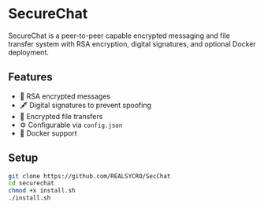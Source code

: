 # SecureChat

SecureChat is a peer-to-peer capable encrypted messaging and file transfer system with RSA encryption, digital signatures, and optional Docker deployment.

## Features
- 🔐 RSA encrypted messages
- 🖋️ Digital signatures to prevent spoofing
- 📁 Encrypted file transfers
- ⚙️ Configurable via `config.json`
- 🐳 Docker support

## Setup
```bash
git clone https://github.com/REALSYCRO/SecChat
cd securechat
chmod +x install.sh
./install.sh
